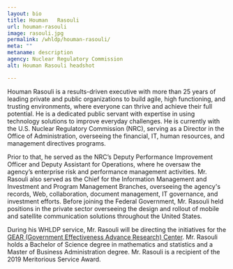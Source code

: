 ```yaml
---
layout: bio
title: Houman	Rasouli
url: houman-rasouli
image: rasouli.jpg
permalink: /whldp/houman-rasouli/
meta: ""
metaname: description
agency: Nuclear Regulatory Commission
alt: Houman	Rasouli headshot

---
```


Houman Rasouli is a results-driven executive with more than 25 years of leading private and public organizations to build agile, high functioning, and trusting environments, where everyone can thrive and achieve their full potential. He is a dedicated public servant with expertise in using technology solutions to improve everyday challenges. He is currently with the U.S. Nuclear Regulatory Commission (NRC), serving as a Director
in the Office of Administration, overseeing the financial, IT, human resources, and management directives programs.

Prior to that, he served as the NRC’s Deputy Performance Improvement Officer and Deputy Assistant for Operations, where he oversaw the agency’s enterprise risk and performance management activities. Mr. Rasouli also served as the Chief for the Information Management and Investment and Program Management Branches, overseeing the agency's records, Web, collaboration, document management, IT governance, and investment efforts. Before joining the Federal Government, Mr. Rasouli held positions in the private sector overseeing the design and rollout of mobile and satellite communication solutions throughout the United States.

During his WHLDP service, Mr. Rasouli will be directing the initiatives for the [GEAR (Government Effectiveness Advance Research) Center](https://www.performance.gov/GEARcenter/index.html). Mr. Rasouli holds a Bachelor of Science degree in mathematics and statistics and a Master of Business Administration degree. Mr. Rasouli is a recipient of the 2019 Meritorious Service Award.
